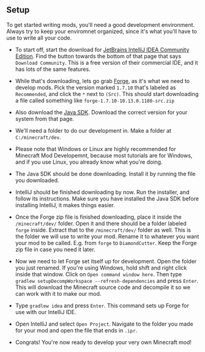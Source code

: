 ## Setup

To get started writing mods, you'll need a good development environment. Always try to keep your enviromnet organized, since it's what you'll have to use to write all your code.
 
* To start off, start the download for [JetBrains IntelliJ IDEA Community Edition](http://www.jetbrains.com/idea/). Find the button towards the bottom of that page that says `Download Community`. This is a free version of their commercial IDE, and it has lots of the same features.

* While that's downloading, lets go grab [Forge](http://www.minecraftforge.net/forum/index.php?action=files), as it's what we need to develop mods. Pick the version marked `1.7.10` that's labeled as `Recommended`, and click the `*` next to `(Src)`. This should start downloading a file called something like `forge-1.7.10-10.13.0.1180-src.zip`

* Also download the [Java SDK](http://www.oracle.com/technetwork/java/javase/downloads/jdk7-downloads-1880260.html). Download the correct version for your system from that page.

* We'll need a folder to do our development in. Make a folder at `C:/minecraft/dev`.

* Please note that Windows or Linux are highly recommended for Minecraft Mod Developemnt, because most tutorials are for Windows, and if you use Linux, you already know what you're doing.

* The Java SDK should be done downloading. Install it by running the file you downloaded.

* IntelliJ should be finished downloading by now. Run the installer, and follow its instructions. Make sure you have installed the Java SDK before installing IntelliJ, it makes things easier.

* Once the Forge zip file is finished downloading, place it inside the `/minecraft/dev/` folder. Open it and there should be a folder labeled `forge` inside. Extract that to the `/minecraft/dev/` folder as well. This is the folder we will use to write your mod. Rename it to whatever you want your mod to be called. E.g. from `forge` to `DiamondCutter`. Keep the Forge zip file in case you need it later.

* Now we need to let Forge set itself up for development. Open the folder you just renamed. If you're using Windows, hold shift and right click inside that window. Click on `Open command window here`. Then type `gradlew setupDecompWorkspace --refresh-dependencies` and press `Enter`. This will download the Minecraft source code and decompile it so we can work with it to make our mod. 

* Type `gradlew idea` and press `Enter`. This command sets up Forge for use with our IntelliJ IDE.

* Open IntelliJ and select `Open Project`. Navigate to the folder you made for your mod and open the file that ends in `.ipr`.

* Congrats! You're now ready to develop your very own Minecraft mod!
